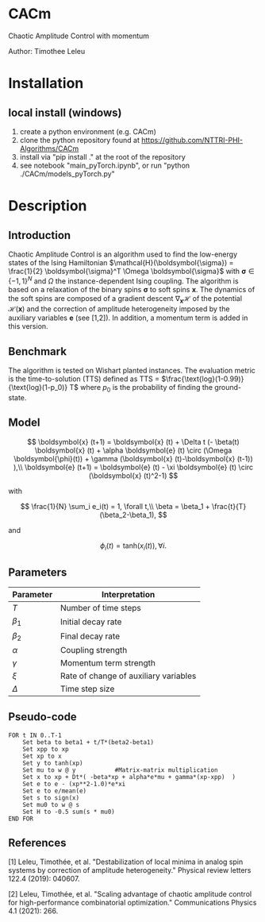 # CACm
Chaotic Amplitude Control with momentum

Author: Timothee Leleu

# Installation

## local install (windows)

1) create a python environment (e.g. CACm)
2) clone the python repository found at https://github.com/NTTRI-PHI-Algorithms/CACm
3) install via "pip install ." at the root of the repository
4) see notebook "main_pyTorch.ipynb", or run "python ./CACm/models_pyTorch.py"

# Description

## Introduction

Chaotic Amplitude Control is an algorithm used to find the low-energy states of the Ising Hamiltonian $\mathcal{H}(\boldsymbol{\sigma}) = \frac{1}{2} \boldsymbol{\sigma}^T \Omega \boldsymbol{\sigma}$ with $\boldsymbol{\sigma} \in \{-1,1\}^N$ and $\Omega$ the instance-dependent Ising coupling. The algorithm is based on a relaxation of the binary spins $\boldsymbol{\sigma}$ to soft spins $\boldsymbol{x}$. The dynamics of the soft spins are composed of a gradient descent $\nabla_{\boldsymbol{x}} \mathcal{H}$ of the potential $\mathcal{H}(\boldsymbol{x})$ and the correction of amplitude heterogeneity imposed by the auxiliary variables $\boldsymbol{e}$ (see [1,2]). In addition, a momentum term is added in this version.

## Benchmark

The algorithm is tested on Wishart planted instances. The evaluation metric is the time-to-solution (TTS) defined as TTS = $\frac{\text{log}(1-0.99)}{\text{log}(1-p_0)} T$ where $p_0$ is the probability of finding the ground-state.

## Model

$$
\boldsymbol{x} (t+1) = \boldsymbol{x} (t) + \Delta t (- \beta(t) \boldsymbol{x} (t) + \alpha \boldsymbol{e} (t) \circ (\Omega \boldsymbol{\phi}(t)) + \gamma (\boldsymbol{x} (t)-\boldsymbol{x} (t-1)) ),\\
\boldsymbol{e} (t+1) = \boldsymbol{e} (t) - \xi \boldsymbol{e} (t) \circ (\boldsymbol{x} (t)^2-1)
$$

with

$$
\frac{1}{N} \sum_i e_i(t) = 1, \forall t,\\
\beta = \beta_1 + \frac{t}{T}(\beta_2-\beta_1),
$$

and 

$$
\phi_i(t) = \text{tanh}(x_i(t)), \forall i.
$$

## Parameters

| Parameter | Interpretation |
| --------------- | --------------- |
| $T$          | Number of time steps         |
| $\beta_1$         | Initial decay rate          |
| $\beta_2$         | Final decay rate          |
| $\alpha$         | Coupling strength          |
| $\gamma$         | Momentum term strength          |
| $\xi$         | Rate of change of auxiliary variables          |
| $\Delta$         | Time step size          |

## Pseudo-code

```
FOR t IN 0..T-1
    Set beta to beta1 + t/T*(beta2-beta1)   
    Set xpp to xp
    Set xp to x
    Set y to tanh(xp)
    Set mu to w @ y           #Matrix-matrix multiplication
    Set x to xp + Dt*( -beta*xp + alpha*e*mu + gamma*(xp-xpp)  )
    Set e to e - (xp**2-1.0)*e*xi
    Set e to e/mean(e)
    Set s to sign(x)
    Set mu0 to w @ s
    Set H to -0.5 sum(s * mu0)
END FOR
```

## References

[1] Leleu, Timothée, et al. "Destabilization of local minima in analog spin systems by correction of amplitude heterogeneity." Physical review letters 122.4 (2019): 040607.

[2] Leleu, Timothée, et al. "Scaling advantage of chaotic amplitude control for high-performance combinatorial optimization." Communications Physics 4.1 (2021): 266.
